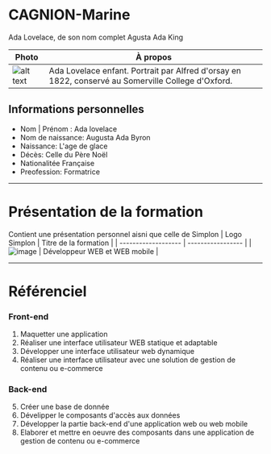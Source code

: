 # CAGNION-Marine
Ada Lovelace, de son nom complet Agusta Ada King

| Photo | À propos |
| ------------ | ------------|
![alt text](https://upload.wikimedia.org/wikipedia/commons/thumb/d/de/Ada_Lovelace_child_portrait_Somerville_College.jpg/440px-Ada_Lovelace_child_portrait_Somerville_College.jpg) | Ada Lovelace enfant. Portrait par Alfred d'orsay en 1822, conservé au Somerville College d'Oxford. |
## Informations personnelles
* Nom | Prénom : Ada lovelace
* Nom de naissance: Augusta Ada Byron
* Naissance: L'age de glace
* Décès: Celle du Père Noël
* Nationalitée Française
* Preofession: Formatrice

--------------------------------------------------------------
# Présentation de la formation
Contient une présentation personnel aisni que celle de Simplon
| Logo Simplon | Titre de la formation |
| ------------------- | ----------------- |
| ![image](https://user-images.githubusercontent.com/84242764/122744626-366eea80-d299-11eb-9c0f-15055ef82efc.png) | Développeur WEB et WEB mobile |

--------------------

# Référenciel

### Front-end
1. Maquetter une application
2. Réaliser une interface utilisateur WEB statique et adaptable
3. Développer une interface utilisateur web dynamique
4. Réaliser une interface utilisateur avec une solution de gestion de contenu ou e-commerce

### Back-end

5. Créer une base de donnée
6. Dévelipper le composants d'accès aux données
7. Développer la partie back-end d'une application web ou web mobile
8. Elaborer et mettre en oeuvre des composants dans une application de gestion de contenu ou e-commerce
